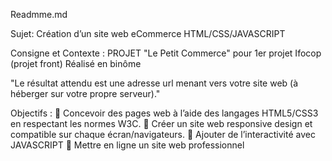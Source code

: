 Readmme.md

Sujet: Création d’un site web eCommerce HTML/CSS/JAVASCRIPT

Consigne et Contexte :
PROJET "Le Petit Commerce" pour 1er projet Ifocop (projet front) 
Réalisé en binôme

"Le résultat attendu est une adresse url menant vers votre site web (à héberger sur votre propre serveur)."

Objectifs :
 Concevoir des pages web à l’aide des langages HTML5/CSS3 en respectant les normes W3C. 
 Créer un site web responsive design et compatible sur chaque écran/navigateurs.
 Ajouter de l’interactivité avec JAVASCRIPT
 Mettre en ligne un site web professionnel
